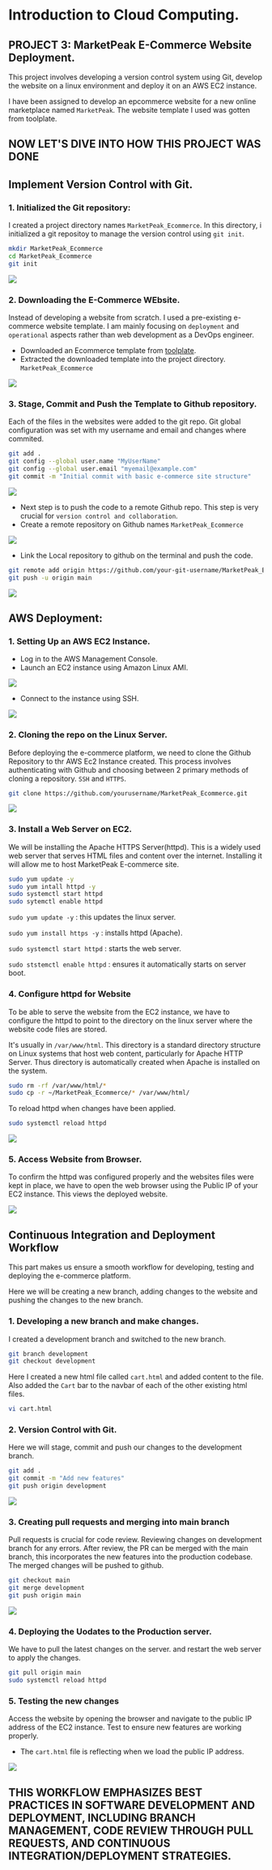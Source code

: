 # Introduction to Cloud Computing.
## PROJECT 3: MarketPeak E-Commerce Website Deployment.

This project involves developing a version control system using Git, develop the website on a linux environment and deploy it on an AWS EC2 instance.

I have been assigned to develop an epcommerce website for a new online marketplace named `MarketPeak`. The website template I used was gotten from toolplate.

## NOW LET'S DIVE INTO HOW THIS PROJECT WAS DONE

## Implement Version Control with Git.
### 1. Initialized the Git repository: 
I created a project directory names `MarketPeak_Ecommerce`. In this directory, i initialized a git repositoy to manage the version control using `git init`.

```bash
mkdir MarketPeak_Ecommerce
cd MarketPeak_Ecommerce
git init
```
![](./images/git_init.png)

### 2. Downloading the E-Commerce WEbsite.
Instead of developing a website from scratch. I used a pre-existing e-commerce website template. I am mainly focusing on `deployment` and `operational` aspects rather than web development as a DevOps engineer.

* Downloaded an Ecommerce template from [toolplate](https://www.tooplate.com/view/2114-pixie).
* Extracted the downloaded template into the project directory. `MarketPeak_Ecommerce`

![](./images/website%20template.png)

### 3. Stage, Commit and Push the Template to Github repository.
 Each of the files in the websites were added to the git repo.
 Git global configuration was set with my username and email
 and changes where commited.
 ```bash
 git add .
 git config --global user.name "MyUserName"
 git config --global user.email "myemail@example.com"
 git commit -m "Initial commit with basic e-commerce site structure"
 ```
 ![](./images/stage%20&%20commit.png)

 * Next step is to push the code to a remote Github repo. This step is very crucial for `version control and collaboration`.
 * Create a remote repository on Github names `MarketPeak_Ecommerce`

 ![](/images/git%20repo.png) 

* Link the Local repository to github on the terminal and push the code.
```bash
git remote add origin https://github.com/your-git-username/MarketPeak_Ecommerce.git
git push -u origin main
```

![](/images/git%20push.png)

## AWS Deployment:
### 1. Setting Up an AWS EC2 Instance. 
* Log in to the AWS Management Console.
* Launch an EC2 instance using Amazon Linux AMI.

![](/images/run%20instance.png)

* Connect to the instance using SSH.

![](/images/ssh_Ec2.png)

### 2. Cloning the repo on the Linux Server.
Before deploying the e-commerce platform, we need to clone the Github Repository to thr AWS Ec2 Instance created. 
This process involves authenticating with Github and choosing between 2 primary methods of cloning a repository. `SSH` and `HTTPS`.
```bash
git clone https://github.com/yourusername/MarketPeak_Ecommerce.git
```

![](/images/git%20clone.png)

### 3. Install a Web Server on EC2.
We will be installing the Apache HTTPS Server(httpd).
This is a widely used web server that serves HTML files and content over the internet. Installing it will allow me to host MarketPeak E-commerce site.

```bash
sudo yum update -y
sudo yum intall httpd -y
sudo systemctl start httpd
sudo sytemctl enable httpd
```
`sudo yum update -y` : this updates the linux server.

`sudo yum install https -y` : installs httpd (Apache).

`sudo systemctl start httpd` : starts the web server.

`sudo ststemctl enable httpd` : ensures it automatically starts on server boot.

### 4. Configure httpd for Website
To be able to serve the website from the EC2 instance, we have to configure the httpd to point to the directory on the linux server where the website code files are stored.

It's usually in `/var/www/html`. This directory is a standard directory structure on Linux systems that host web content, particularly for Apache HTTP Server. 
Thus directory is automatically created when Apache is installed on the system.

```bash
sudo rm -rf /var/www/html/*
sudo cp -r ~/MarketPeak_Ecommerce/* /var/www/html/
```
To reload httpd when changes have been applied.
```bash
sudo systemctl reload httpd
```
![](/images/configure%20httpd.png)

### 5. Access Website from Browser.
To confirm the httpd was configured properly and the websites files were kept in place, we have to open the web browser using the Public IP of your EC2 instance. This views the deployed website.

![](/images/access_website.png)

## Continuous Integration and Deployment Workflow
This part makes us ensure a smooth workflow for developing, testing and deploying the e-commerce platform. 

Here we will be creating a new branch, adding changes to the website and pushing the changes to the new branch. 

### 1. Developing a new branch and make changes.
I created a development branch and switched to the new branch.
```bash
git branch development
git checkout development
```
Here I created a new html file called `cart.html` and added content to the file.
Also added the `Cart` bar to the navbar of each of the other existing html files.
```bash
vi cart.html
```

### 2. Version Control with Git.
Here we will stage, commit and push our changes to the development branch.
```bash
git add .
git commit -m "Add new features"
git push origin development
```
![](/images/gitpush_branch.png)

### 3. Creating pull requests and merging into main branch
Pull requests is crucial for code review. Reviewing changes on development branch for any errors.
After review, the PR can be merged with the main branch, this incorporates the new features into the production codebase.
The merged changes will be pushed to github.
```bash
git checkout main
git merge development
git push origin main
```
![](/images/branch%20push%20&%20main%20pull.png)

### 4. Deploying the Uodates to the Production server.
We have to pull the latest changes on the server.
and restart the web server to apply the changes.
```bash 
git pull origin main
sudo systemctl reload httpd
```
### 5. Testing the new changes
Access the website by opening the browser and navigate to the public IP address of the EC2 instance. Test to ensure new features are working properly.
* The `cart.html` file is reflecting when we load the public IP address.

![](/images/new%20changes%20to%20website.png)

## THIS WORKFLOW EMPHASIZES BEST PRACTICES IN SOFTWARE DEVELOPMENT AND DEPLOYMENT, INCLUDING BRANCH MANAGEMENT, CODE REVIEW THROUGH PULL REQUESTS, AND CONTINUOUS INTEGRATION/DEPLOYMENT STRATEGIES. 